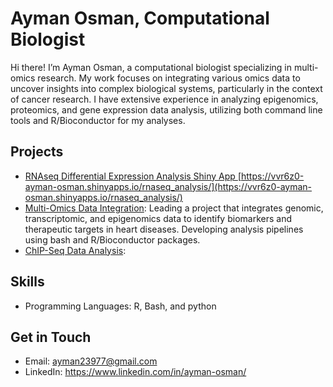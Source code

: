 # Ayman Osman, Computational Biologist
Hi there! I’m Ayman Osman, a computational biologist specializing in multi-omics research. My work focuses on integrating various omics data to uncover insights into complex biological systems, particularly in the context of cancer research. I have extensive experience in analyzing epigenomics, proteomics, and gene expression data analysis, utilizing both command line tools and R/Bioconductor for my analyses.

## Projects
- [RNAseq Differential Expression Analysis Shiny App ](https://github.com/osman12345/RNAseq_analysis)
  [https://vvr6z0-ayman-osman.shinyapps.io/rnaseq_analysis/](https://vvr6z0-ayman-osman.shinyapps.io/rnaseq_analysis/)
- [Multi-Omics Data Integration](https://github.com/osman12345/Multi-Omics-Data-Integration): Leading a project that integrates genomic, transcriptomic, and epigenomics data to identify biomarkers and therapeutic targets in heart diseases. Developing analysis pipelines using bash and R/Bioconductor packages.
- [ChIP-Seq Data Analysis](https://github.com/osman12345/ChIP-Seq-Data-Analysis):
## Skills
- Programming Languages: R, Bash, and python

## Get in Touch
- Email: ayman23977@gmail.com
- LinkedIn: https://www.linkedin.com/in/ayman-osman/

  
